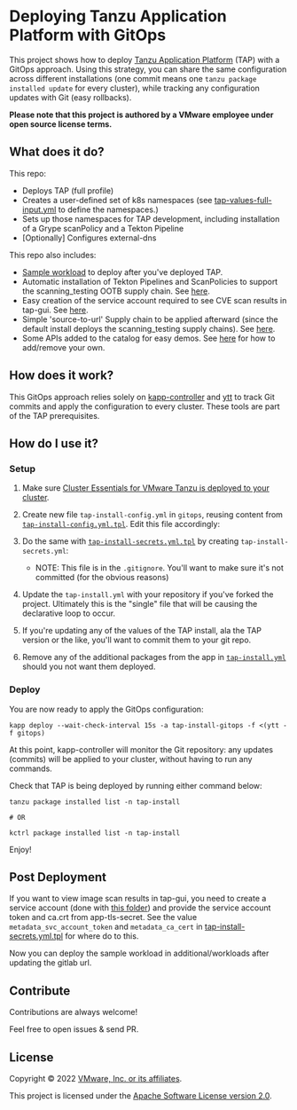 # Deploying Tanzu Application Platform with GitOps

This project shows how to deploy
[Tanzu Application Platform](https://tanzu.vmware.com/application-platform) (TAP)
with a GitOps approach. Using this strategy, you can share the same configuration
across different installations
(one commit means one `tanzu package installed update` for every cluster),
while tracking any configuration updates with Git (easy rollbacks).

**Please note that this project is authored by a VMware employee under open source license terms.**

## What does it do?

This repo:
- Deploys TAP (full profile)
- Creates a user-defined set of k8s namespaces (see [tap-values-full-input.yml](config-full/tap-values-full-input.yml) to define the namespaces.)
- Sets up those namespaces for TAP development, including installation of a Grype scanPolicy and a Tekton Pipeline
- [Optionally] Configures external-dns

This repo also includes:
- [Sample workload](additional/workloads/) to deploy after you've deployed TAP.
- Automatic installation of Tekton Pipelines and ScanPolicies to support the scanning_testing OOTB supply chain. See [here](additional/set-up-scanning-testing/).
- Easy creation of the service account required to see CVE scan results in tap-gui. See [here](additional/enable-cve-in-tap-gui/).
- Simple 'source-to-url' Supply chain to be applied afterward (since the default install deploys the scanning_testing supply chains). See [here](additional/cluster-supply-chains/).
- Some APIs added to the catalog for easy demos. See [here](gitops/tap-install-config.yml.tpl) for how to add/remove your own.

## How does it work?

This GitOps approach relies solely on [kapp-controller](https://carvel.dev/kapp-controller/)
and [ytt](https://carvel.dev/ytt/) to track Git commits and apply the configuration
to every cluster. These tools are part of the TAP prerequisites.

## How do I use it?
### Setup
1. Make sure [Cluster Essentials for VMware Tanzu is deployed to your cluster](https://docs.vmware.com/en/Tanzu-Application-Platform/1.0/tap/GUID-install-general.html#install-cluster-essentials-for-vmware-tanzu-2).

1. Create new file `tap-install-config.yml` in `gitops`, reusing content from [`tap-install-config.yml.tpl`](gitops/tap-install-config.yml.tpl).
Edit this file accordingly:
1. Do the same with [`tap-install-secrets.yml.tpl`](gitops/tap-install-secrets.yml.tpl)
by creating `tap-install-secrets.yml`:
    - NOTE: This file is in the `.gitignore`. You'll want to make sure it's not committed (for the obvious reasons)

1.  Update the `tap-install.yml` with your repository if you've forked the project. Ultimately this is the "single" file that will be causing the declarative loop to occur.

2. If you're updating any of the values of the TAP install, ala the TAP version or the like, you'll want to commit them to your git repo.

3.  Remove any of the additional packages from the app in [`tap-install.yml`](gitops/tap-install.yml) should you not want them deployed. 




### Deploy 
You are now ready to apply the GitOps configuration:

```shell
kapp deploy --wait-check-interval 15s -a tap-install-gitops -f <(ytt -f gitops)
```

At this point, kapp-controller will monitor the Git repository: any updates
(commits) will be applied to your cluster, without having to run any commands.

Check that TAP is being deployed by running either command below:

```shell
tanzu package installed list -n tap-install

# OR

kctrl package installed list -n tap-install
```

Enjoy!

## Post Deployment
If you want to view image scan results in tap-gui, you need to create a service account (done with [this folder](additional/enable-cve-in-tap-gui/)) and provide the service account token and ca.crt from app-tls-secret. See the value `metadata_svc_account_token` and `metadata_ca_cert` in [tap-install-secrets.yml.tpl](gitops/tap-install-secrets.yml.tpl) for where do to this.

Now you can deploy the sample workload in additional/workloads after updating the gitlab url.
## Contribute

Contributions are always welcome!

Feel free to open issues & send PR.

## License

Copyright &copy; 2022 [VMware, Inc. or its affiliates](https://vmware.com).

This project is licensed under the [Apache Software License version 2.0](https://www.apache.org/licenses/LICENSE-2.0).
